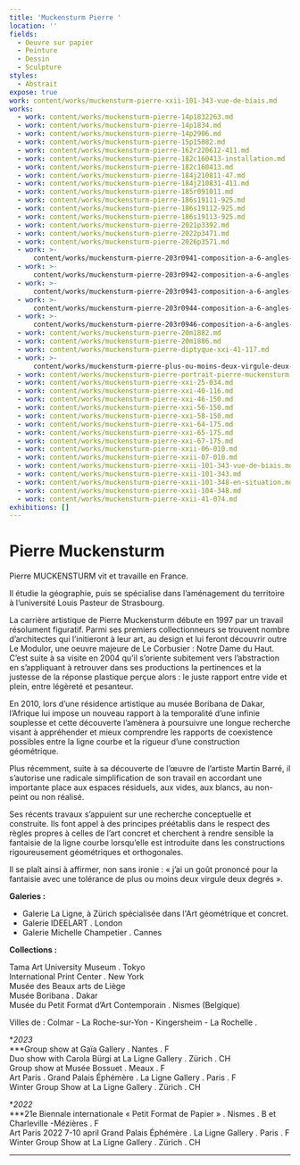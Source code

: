 ```yaml
---
title: 'Muckensturm Pierre '
location: ''
fields:
  - Oeuvre sur papier
  - Peinture
  - Dessin
  - Sculpture
styles:
  - Abstrait
expose: true
work: content/works/muckensturm-pierre-xxii-101-343-vue-de-biais.md
works:
  - work: content/works/muckensturm-pierre-14p1832263.md
  - work: content/works/muckensturm-pierre-14p1834.md
  - work: content/works/muckensturm-pierre-14p2906.md
  - work: content/works/muckensturm-pierre-15p15082.md
  - work: content/works/muckensturm-pierre-162r220612-411.md
  - work: content/works/muckensturm-pierre-182c160413-installation.md
  - work: content/works/muckensturm-pierre-182c160413.md
  - work: content/works/muckensturm-pierre-184j210811-47.md
  - work: content/works/muckensturm-pierre-184j210831-411.md
  - work: content/works/muckensturm-pierre-185r091011.md
  - work: content/works/muckensturm-pierre-186s19111-925.md
  - work: content/works/muckensturm-pierre-186s19112-925.md
  - work: content/works/muckensturm-pierre-186s19113-925.md
  - work: content/works/muckensturm-pierre-2021p3392.md
  - work: content/works/muckensturm-pierre-2022p3471.md
  - work: content/works/muckensturm-pierre-2026p3571.md
  - work: >-
      content/works/muckensturm-pierre-203r0941-composition-a-6-angles-a-entas-.md
  - work: >-
      content/works/muckensturm-pierre-203r0942-composition-a-6-angles-a-entas-.md
  - work: >-
      content/works/muckensturm-pierre-203r0943-composition-a-6-angles-a-entas.md
  - work: >-
      content/works/muckensturm-pierre-203r0944-composition-a-6-angles-a-entas.md
  - work: >-
      content/works/muckensturm-pierre-203r0946-composition-a-6-angles-a-entas.md
  - work: content/works/muckensturm-pierre-20m1882.md
  - work: content/works/muckensturm-pierre-20m1886.md
  - work: content/works/muckensturm-pierre-diptyque-xxi-41-117.md
  - work: >-
      content/works/muckensturm-pierre-plus-ou-moins-deux-virgule-deux-degres-de-fantaisie-orthogonale.md
  - work: content/works/muckensturm-pierre-portrait-pierre-muckensturm.md
  - work: content/works/muckensturm-pierre-xxi-25-034.md
  - work: content/works/muckensturm-pierre-xxi-40-116.md
  - work: content/works/muckensturm-pierre-xxi-46-150.md
  - work: content/works/muckensturm-pierre-xxi-56-150.md
  - work: content/works/muckensturm-pierre-xxi-58-150.md
  - work: content/works/muckensturm-pierre-xxi-64-175.md
  - work: content/works/muckensturm-pierre-xxi-65-175.md
  - work: content/works/muckensturm-pierre-xxi-67-175.md
  - work: content/works/muckensturm-pierre-xxii-06-010.md
  - work: content/works/muckensturm-pierre-xxii-07-010.md
  - work: content/works/muckensturm-pierre-xxii-101-343-vue-de-biais.md
  - work: content/works/muckensturm-pierre-xxii-101-343.md
  - work: content/works/muckensturm-pierre-xxii-101-348-en-situation.md
  - work: content/works/muckensturm-pierre-xxii-104-348.md
  - work: content/works/muckensturm-pierre-xxii-41-074.md
exhibitions: []
---
```


# Pierre Muckensturm

Pierre MUCKENSTURM vit et travaille en France.

Il étudie la géographie, puis se spécialise dans l’aménagement du territoire à l’université Louis Pasteur de Strasbourg.

La carrière artistique de Pierre Muckensturm débute en 1997 par un travail résolument figuratif. Parmi ses premiers collectionneurs se trouvent nombre d’architectes qui l’initieront à leur art, au design et lui feront découvrir outre Le Modulor, une oeuvre majeure de Le Corbusier : Notre Dame du Haut. C’est suite à sa visite en 2004 qu’il s’oriente subitement vers l’abstraction en s’appliquant à retrouver dans ses productions la pertinences et la justesse de la réponse plastique perçue alors : le juste rapport entre vide et plein, entre légèreté et pesanteur.

En 2010, lors d’une résidence artistique au musée Boribana de Dakar, l’Afrique lui impose un nouveau rapport à la temporalité d’une infinie souplesse et cette découverte l’amènera à poursuivre une longue recherche visant à appréhender et mieux comprendre les rapports de coexistence possibles entre la ligne courbe et la rigueur d’une construction géométrique.

Plus récemment, suite à sa découverte de l’œuvre de l’artiste Martin Barré, il s’autorise une radicale simplification de son travail en accordant une importante place aux espaces résiduels, aux vides, aux blancs, au non-peint ou non réalisé.

Ses récents travaux s’appuient sur une recherche conceptuelle et construite. Ils font appel à des principes préétablis dans le respect des règles propres à celles de l’art concret et cherchent à rendre sensible la fantaisie de la ligne courbe lorsqu’elle est introduite dans les constructions rigoureusement géométriques et orthogonales.

Il se plaît ainsi à affirmer, non sans ironie : « j’ai un goût prononcé pour la fantaisie avec une tolérance de plus ou moins deux virgule deux degrés ».

**Galeries :**

* Galerie La Ligne, à Zürich spécialisée dans l'Art géométrique et concret.
* Galerie IDEELART . London
* Galerie Michelle Champetier . Cannes

**Collections :**

Tama Art University Museum . Tokyo\
International Print Center . New York\
Musée des Beaux arts de Liège\
Musée Boribana . Dakar\
Musée du Petit Format d’Art Contemporain . Nismes (Belgique)

Villes de  : Colmar - La Roche-sur-Yon - Kingersheim - La Rochelle .

\**2023*\
*\**Group show at Gaïa Gallery . Nantes . F\
Duo show with Carola Bürgi at La Ligne Gallery . Zürich . CH\
Group show at Musée Bossuet . Meaux . F\
Art Paris . Grand Palais Éphémère . La Ligne Gallery . Paris . F\
Winter Group Show at La Ligne Gallery . Zürich . CH

\**2022*\
*\**21e Biennale internationale « Petit Format de Papier » . Nismes . B et Charleville -Mézières . F\
Art Paris 2022 7-10 april Grand Palais Éphémère . La Ligne Gallery . Paris . F\
Winter Group Show at La Ligne Gallery . Zürich . CH

***
